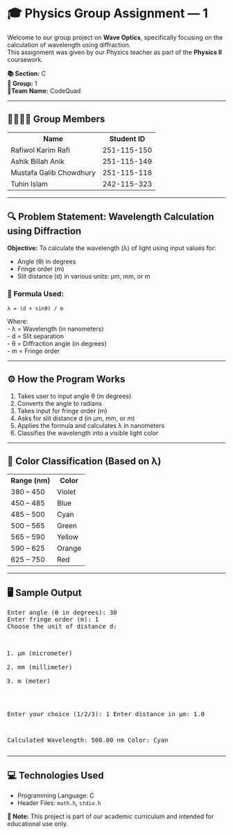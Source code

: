 <h1>🎓 Physics Group Assignment — 1</h1>
  <p>Welcome to our group project on <strong>Wave Optics</strong>, specifically focusing on the calculation of wavelength using diffraction.<br />
  This assignment was given by our Physics teacher as part of the <strong>Physics II</strong> coursework.</p>

  <p><strong>📚 Section:</strong> C<br/>
     <strong>👥 Group:</strong> 1<br/>
     <strong>👥Team Name:</strong> CodeQuad</p>

  <hr/>

  <h2>👨‍👩‍👧‍👦 Group Members</h2>
  <table>
    <tr><th>Name</th><th>Student ID</th></tr>
    <tr><td>Rafiwol Karim Rafi</td><td>251-115-150</td></tr>
    <tr><td>Ashik Billah Anik</td><td>251-115-149</td></tr>
    <tr><td>Mustafa Galib Chowdhury</td><td>251-115-118</td></tr>
    <tr><td>Tuhin Islam</td><td>242-115-323</td></tr>
  </table>

  <hr/>

  <h2>🔍 Problem Statement: Wavelength Calculation using Diffraction</h2>
  <p><strong>Objective:</strong> To calculate the wavelength (λ) of light using input values for:</p>
  <ul>
    <li>Angle (θ) in degrees</li>
    <li>Fringe order (m)</li>
    <li>Slit distance (d) in various units: µm, mm, or m</li>
  </ul>

  <h3>🧮 Formula Used:</h3>
  <p><code>λ = (d × sinθ) / m</code></p>
  <p>Where:<br/>
  - λ = Wavelength (in nanometers)<br/>
  - d = Slit separation<br/>
  - θ = Diffraction angle (in degrees)<br/>
  - m = Fringe order</p>

  <hr/>

  <h2>⚙️ How the Program Works</h2>
  <ol>
    <li>Takes user to input angle θ (in degrees)</li>
    <li>Converts the angle to radians</li>
    <li>Takes input for fringe order (m)</li>
    <li>Asks for slit distance d (in µm, mm, or m)</li>
    <li>Applies the formula and calculates λ in nanometers</li>
    <li>Classifies the wavelength into a visible light color</li>
  </ol>

  <hr/>

  <h2>🌈 Color Classification (Based on λ)</h2>
  <table>
    <tr><th>Range (nm)</th><th>Color</th></tr>
    <tr><td>380 – 450</td><td>Violet</td></tr>
    <tr><td>450 – 485</td><td>Blue</td></tr>
    <tr><td>485 – 500</td><td>Cyan</td></tr>
    <tr><td>500 – 565</td><td>Green</td></tr>
    <tr><td>565 – 590</td><td>Yellow</td></tr>
    <tr><td>590 – 625</td><td>Orange</td></tr>
    <tr><td>625 – 750</td><td>Red</td></tr>
  </table>

  <hr/>

  <h2>🖥️ Sample Output</h2>
  <pre>
Enter angle (θ in degrees): 30
Enter fringe order (m): 1
Choose the unit of distance d:

1. µm (micrometer)
2. mm (millimeter)
3. m (meter)

Enter your choice (1/2/3): 1
Enter distance in µm: 1.0

Calculated Wavelength: 500.00 nm
Color: Cyan
  </pre>

  <hr/>

  <h2>💻 Technologies Used</h2>
  <ul>
    <li>Programming Language: C</li>
    <li>Header Files: <code>math.h</code>, <code>stdio.h</code></li>
  </ul>

  <div class="note">
    <strong>📌 Note:</strong> This project is part of our academic curriculum and intended for educational use only.
  </div>
